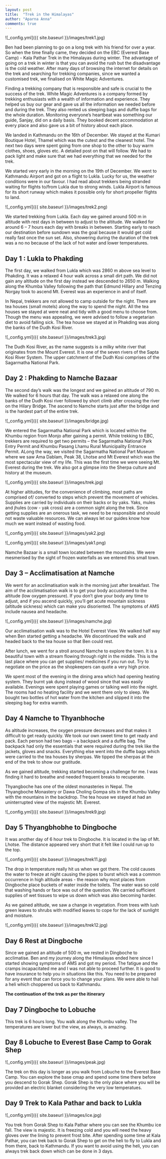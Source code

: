 ```yaml
---
layout: post
title:  "Trek in the Himalayas"
author: "Aparna Anna"
comments: true
---
```


![_config.yml]({{ site.baseurl }}/images/trek1.jpg)

Ben had been planning to go on a long trek with his friend for over a year. So when the time finally came, they decided on the EBC (Everest Base Camp) - Kala Pathar Trek in the Himalayas during winter. The advantage of going on a trek in winter is that you can avoid the rush but the disadvantage is the cold weather. After many days of browsing the internet for details on the trek and searching for trekking companies, since we wanted a customised trek, we finalised on White Magic Adventures. 

Finding a trekking company that is responsible and safe is crucial to the success of the trek. White Magic Adventures is a company formed by trekking enthusiasts with a wealth of information and experience. They helped us buy our gear and gave us all the information we needed  before and during the trek. They also rented us sleeping bags and duffle bags for the whole duration. Monitoring everyone’s heartbeat was something our guide, Sanjay, did on a daily basis. They booked decent accommodation at every place and also gave us a bit of history about each place.
 
We landed in Kathmandu on the 16th of December.  We stayed at the Kumari Boutique Hotel, Thamel which was the cutest and the cleanest hotel. The next two days were spent going from one shop to the other to buy warm clothes, shoes, gloves etc. A detailed post on that will follow. We had to pack light and make sure that we had everything that we needed for the trek. 

We started very early in the morning on the 19th of December. We went to Kathmandu Airport and got on a flight to Lukla. Lucky for us, the weather conditions were in our favour. I had read about trekkers being stranded waiting for flights to/from Lukla due to strong winds. Lukla Airport is famous for its short runway which makes it possible only for short propeller flights to land. 

![_config.yml]({{ site.baseurl }}/images/trek2.png)

We started trekking from Lukla. Each day we gained around 500 m in altitude with rest days in between to adjust to the altitude. We walked for around 6 – 7 hours each day with breaks in between. Starting early to reach our destination before sundown was the goal because it would get cold really fast once the sun set. Also, showering during the duration of the trek was a no no because of the lack of hot water and lower temperatures. 

## Day 1 : Lukla to Phakding

The first day, we walked from Lukla which was 2860 m above sea level to Phakding. It was a relaxed 4 hour walk across a small dirt path. We did not gain any altitude on the first day instead we descended to 2650 m. Walking along the Khumba Valley following the path that Edmund Hillary and Tenzing Norgay took to ascend Mt. Everest was an experience in and of itself. 

In Nepal, trekkers are not allowed to camp outside for the night. There are tea houses (small motels) along the way to spend the night. All the tea houses we stayed at were neat and tidy with a good menu to choose from. Though the menu was appealing, we were advised to follow a vegetarian diet to avoid falling sick. The tea house we stayed at in Phakding was along the banks of the Dudh Kosi River. 

![_config.yml]({{ site.baseurl }}/images/trek3.jpg)

The Dudh Kosi River, as the name suggests is a milky white river that originates from the Mount Everest. It is one of the seven rivers of the Sapta Kosi River System. The upper catchment of the Dudh Kosi comprises of the Sagarmatha National Park.

## Day 2 : Phakding to Namche Bazaar

The second day’s walk was the longest and we gained an altitude of 790 m. We walked for 6 hours that day. The walk was a relaxed one along the banks of the Dudh Kosi river followed by short climb after crossing the river on the Hilary Bridge. The ascend to Namche starts just after the bridge and is the hardest part of the entire trek.

![_config.yml]({{ site.baseurl }}/images/bridge.jpg)

We entered the Sagarmatha National Park which is located within the Khumbu region from Monjo after gaining a permit. While trekking to EBC, trekkers are required to get two permits – the Sagarmatha National Park Entry Permit and Khumbu Pasang Lhamu Rural Municipality Entrance Permit. ALong the way, we visited the Sagarmatha National Part Museum where we saw Ama Dablam, Peak 38, Lhotse and Mt Everest which was the most spectacular view of my life. This was the first time we were seeing Mt. Everest during the trek. We also got a glimpse into the Sherpa culture and history at the museum. 

![_config.yml]({{ site.baseurl }}/images/trek.jpg)

At higher altitudes, for the convenience of climbing, most paths are comprised of/ converted to steps which prevent the movement of vehicles. Supplies are carried by individuals on their backs or by yaks. Yaks, mules and jhules (cow - yak cross) are a common sight along the trek. Since getting supplies are an onerous task, we need to be responsible and should not waste valuable resources. We can always let our guides know how much we want instead of wasting food. 

![_config.yml]({{ site.baseurl }}/images/yak2.jpg)

![_config.yml]({{ site.baseurl }}/images/yak1.png)

Namche Bazaar is a small town located between the mountains. We were mesmerised by the sight of frozen waterfalls as we entered this small town.

## Day 3 – Acclimatisation at Namche 

We went for an acclimatisation walk in the morning just after breakfast. The aim of the acclimatisation walk is to get your body accustomed to the altitude (low oxygen pressure). If you don’t give your body any time to adjust, and if you ascend quickly, you’ll get acute mountain sickness (altitude sickness) which can make you disoriented. The symptoms of AMS include nausea and headache. 

![_config.yml]({{ site.baseurl }}/images/namche.jpg)

Our acclimatisation walk was to the Hotel Everest View. We walked half way when Ben started getting a headache. We discontinued the walk and headed back to the tea house so that Ben could rest. 

After lunch, we went for a stroll around Namche to explore the town. It is a beautiful town with a stream flowing through right in the middle. This is the last place where you can get supplies/ medicines if you run out. Try to negotiate on the price as the shopkeepers can quote a very high price.

We spent most of the evening in the dining area which had opening heating system. They burnt yak dung instead of wood since that was easily available. Evenings were spent playing games or talking well into the night. The rooms had no heating facility and we went there only to sleep. We bought two bottles of hot water from the kitchen and slipped it into the sleeping bag for extra warmth. 

## Day 4 Namche to Thyanbhoche

As altitude increases, the oxygen pressure decreases and that makes it difficult to get ready quickly. We took our own sweet  time to get ready and pack. Each person had two bags – a backpack and a duffle bag. The backpack had only the essentials that were required during the trek like the jackets, gloves and snacks. Everything else went into the duffle bags which were carried to the tea houses by sherpas. We tipped the sherpas at the end of the trek to show our gratitude. 

As we gained altitude, trekking started becoming a challenge for me. I was finding it hard to breathe and needed frequent breaks to recuperate. 

Thyangboche has one of the oldest monasteries in Nepal. The Thyangboche Monastery or Dawa Choling Gompa sits in the Khumbu Valley with the mountains in the backdrop. The tea house we stayed at had an uninterrupted view of the majestic Mt. Everest. 

![_config.yml]({{ site.baseurl }}/images/trek9.jpg)

## Day 5 Thyangbhobhe to Dingboche 
It was another day of 6 hour trek to Dingboche. It is located in the lap of Mt. Lhotse. The distance appeared very short that it felt like I could run up to the top. 

![_config.yml]({{ site.baseurl }}/images/trek11.jpg)

The drop in temperature really hit us when we got there. The cold causes the water to freeze at night causing the pipes to burst which was a common occurrence in high altitude areas - the reason why most places from Dingboche place buckets of water inside the toilets. The water was so cold that washing hands or face was out of the question. We carried sufficient supplies of wet tissues to wipe us down which was also becoming harder. 

As we gained altitude, we saw a change in vegetation. From trees with lush green leaves to shrubs with modified leaves to cope for the lack of sunlight and moisture. 

![_config.yml]({{ site.baseurl }}/images/trek12.jpg)

## Day 6 Rest at Dingboche
Since we gained an altitude of 500 m, we rested in Dingboche to acclimatise. Ben and my journey along the Himalayas ended here since I started showing symptoms of AMS and got my period. The fatigue and the cramps incapacitated me and I was not able to proceed further. It is good to have insurance to help you in situations like this. You need to be prepared for any event that can force you to change your plans. We were able to hail a heli which choppered us back to Kathmandu. 

**The continuation of the trek as per the itinerary**

## Day 7 Dingboche to Lobuche

This trek is 6 hours long. You walk along the Khumbu valley. The temperatures are lower but the view, as always, is amazing. 

## Day 8 Lobuche to Everest Base Camp to Gorak Shep

![_config.yml]({{ site.baseurl }}/images/peak.jpg)

The trek on this day is longer as you walk from Lobuche to the Everest Base Camp. You can explore the base cmap and spend some time there before you descend to Gorak Shep. Gorak Shep is the only place where you will be provided an electric blanket considering the very low temperatues. 

## Day 9 Trek to Kala Pathar and back to Lukla

![_config.yml]({{ site.baseurl }}/images/ice.jpg)

You trek from Gorak Shep to Kala Pathar where you can see the Khumbu ice fall. The view is majestic. It is freezing cold and you will need the heavy gloves over the lining to prevent frost bite. After spending some time at Kala Pathar, you can trek back to Gorak Shep to get on the heli to fly to Lukla and from there, back to Kathmandu. If you want to avoid using the heli, you can always trek back down which can be done in 3 days. 

